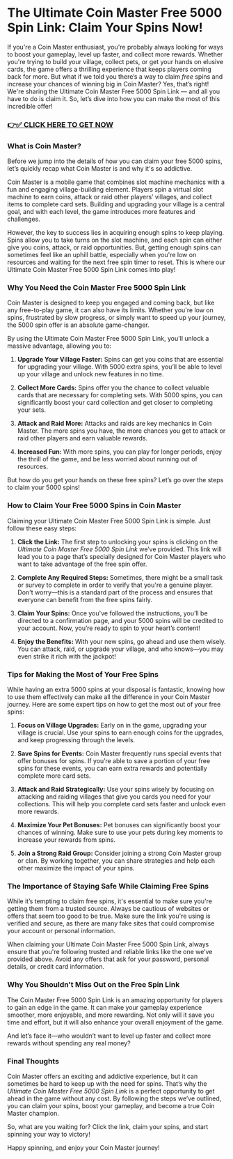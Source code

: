# The Ultimate Coin Master Free 5000 Spin Link: Claim Your Spins Now!

If you're a Coin Master enthusiast, you're probably always looking for ways to boost your gameplay, level up faster, and collect more rewards. Whether you're trying to build your village, collect pets, or get your hands on elusive cards, the game offers a thrilling experience that keeps players coming back for more. But what if we told you there’s a way to claim *free* spins and increase your chances of winning big in Coin Master? Yes, that’s right! We're sharing the Ultimate Coin Master Free 5000 Spin Link — and all you have to do is claim it. So, let’s dive into how you can make the most of this incredible offer!

### [👉✅ CLICK HERE TO GET NOW](https://freerewards.xyz/coin/master/)

### What is Coin Master?

Before we jump into the details of how you can claim your free 5000 spins, let’s quickly recap what Coin Master is and why it's so addictive.

Coin Master is a mobile game that combines slot machine mechanics with a fun and engaging village-building element. Players spin a virtual slot machine to earn coins, attack or raid other players’ villages, and collect items to complete card sets. Building and upgrading your village is a central goal, and with each level, the game introduces more features and challenges.

However, the key to success lies in acquiring enough spins to keep playing. Spins allow you to take turns on the slot machine, and each spin can either give you coins, attack, or raid opportunities. But, getting enough spins can sometimes feel like an uphill battle, especially when you're low on resources and waiting for the next free spin timer to reset. This is where our Ultimate Coin Master Free 5000 Spin Link comes into play!

### Why You Need the Coin Master Free 5000 Spin Link

Coin Master is designed to keep you engaged and coming back, but like any free-to-play game, it can also have its limits. Whether you're low on spins, frustrated by slow progress, or simply want to speed up your journey, the 5000 spin offer is an absolute game-changer.

By using the Ultimate Coin Master Free 5000 Spin Link, you'll unlock a massive advantage, allowing you to:

1. **Upgrade Your Village Faster:** Spins can get you coins that are essential for upgrading your village. With 5000 extra spins, you’ll be able to level up your village and unlock new features in no time.
   
2. **Collect More Cards:** Spins offer you the chance to collect valuable cards that are necessary for completing sets. With 5000 spins, you can significantly boost your card collection and get closer to completing your sets.
   
3. **Attack and Raid More:** Attacks and raids are key mechanics in Coin Master. The more spins you have, the more chances you get to attack or raid other players and earn valuable rewards.
   
4. **Increased Fun:** With more spins, you can play for longer periods, enjoy the thrill of the game, and be less worried about running out of resources.

But how do you get your hands on these free spins? Let’s go over the steps to claim your 5000 spins!

### How to Claim Your Free 5000 Spins in Coin Master

Claiming your Ultimate Coin Master Free 5000 Spin Link is simple. Just follow these easy steps:

1. **Click the Link:** The first step to unlocking your spins is clicking on the *Ultimate Coin Master Free 5000 Spin Link* we’ve provided. This link will lead you to a page that’s specially designed for Coin Master players who want to take advantage of the free spin offer.
   
2. **Complete Any Required Steps:** Sometimes, there might be a small task or survey to complete in order to verify that you're a genuine player. Don't worry—this is a standard part of the process and ensures that everyone can benefit from the free spins fairly.

3. **Claim Your Spins:** Once you've followed the instructions, you’ll be directed to a confirmation page, and your 5000 spins will be credited to your account. Now, you’re ready to spin to your heart’s content!

4. **Enjoy the Benefits:** With your new spins, go ahead and use them wisely. You can attack, raid, or upgrade your village, and who knows—you may even strike it rich with the jackpot!

### Tips for Making the Most of Your Free Spins

While having an extra 5000 spins at your disposal is fantastic, knowing how to use them effectively can make all the difference in your Coin Master journey. Here are some expert tips on how to get the most out of your free spins:

1. **Focus on Village Upgrades:** Early on in the game, upgrading your village is crucial. Use your spins to earn enough coins for the upgrades, and keep progressing through the levels.

2. **Save Spins for Events:** Coin Master frequently runs special events that offer bonuses for spins. If you’re able to save a portion of your free spins for these events, you can earn extra rewards and potentially complete more card sets.

3. **Attack and Raid Strategically:** Use your spins wisely by focusing on attacking and raiding villages that give you cards you need for your collections. This will help you complete card sets faster and unlock even more rewards.

4. **Maximize Your Pet Bonuses:** Pet bonuses can significantly boost your chances of winning. Make sure to use your pets during key moments to increase your rewards from spins.

5. **Join a Strong Raid Group:** Consider joining a strong Coin Master group or clan. By working together, you can share strategies and help each other maximize the impact of your spins.

### The Importance of Staying Safe While Claiming Free Spins

While it’s tempting to claim free spins, it's essential to make sure you're getting them from a trusted source. Always be cautious of websites or offers that seem too good to be true. Make sure the link you're using is verified and secure, as there are many fake sites that could compromise your account or personal information.

When claiming your Ultimate Coin Master Free 5000 Spin Link, always ensure that you're following trusted and reliable links like the one we’ve provided above. Avoid any offers that ask for your password, personal details, or credit card information.

### Why You Shouldn't Miss Out on the Free Spin Link

The Coin Master Free 5000 Spin Link is an amazing opportunity for players to gain an edge in the game. It can make your gameplay experience smoother, more enjoyable, and more rewarding. Not only will it save you time and effort, but it will also enhance your overall enjoyment of the game.

And let’s face it—who wouldn’t want to level up faster and collect more rewards without spending any real money?

### Final Thoughts

Coin Master offers an exciting and addictive experience, but it can sometimes be hard to keep up with the need for spins. That’s why the *Ultimate Coin Master Free 5000 Spin Link* is a perfect opportunity to get ahead in the game without any cost. By following the steps we’ve outlined, you can claim your spins, boost your gameplay, and become a true Coin Master champion.

So, what are you waiting for? Click the link, claim your spins, and start spinning your way to victory!

Happy spinning, and enjoy your Coin Master journey!
